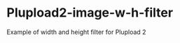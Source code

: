 Plupload2-image-w-h-filter
==========================

Example of width and height filter for Plupload 2

